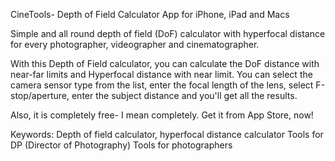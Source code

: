 CineTools- Depth of Field Calculator App for iPhone, iPad and Macs

Simple and all round depth of field (DoF) calculator with hyperfocal distance for every photographer, videographer and cinematographer.

With this Depth of Field calculator, you can calculate the DoF distance with near-far limits and Hyperfocal distance with near limit. You can select the camera sensor type from the list, enter the focal length of the lens, select F-stop/aperture, enter the subject distance and you'll get all the results.

Also, it is completely free- I mean completely.
Get it from App Store, now!



Keywords:
Depth of field calculator, hyperfocal distance calculator
Tools for DP (Director of Photography)
Tools for photographers